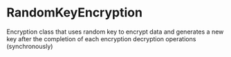 # RandomKeyEncryption
Encryption class that uses random key to encrypt data and generates a new key after the completion of each encryption decryption operations (synchronously)
